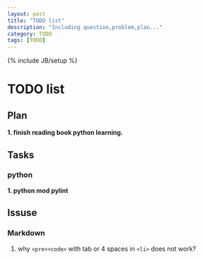 ```yaml
---
layout: post
title: "TODO list"
description: "Including question,problem,plan..."
category: TODO
tags: [TODO]
---
```

{% include JB/setup %}

# TODO list
## Plan
__1. finish reading book python learning.__
## Tasks
### python
__1. python mod pylint__
## Issuse
### Markdown
1. why `<pre><code>` with tab or 4 spaces in `<li>` does not work? 

 
